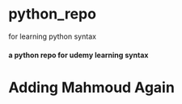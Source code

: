 # python_repo
for learning python syntax


#### a python repo for udemy learning syntax

# Adding Mahmoud Again